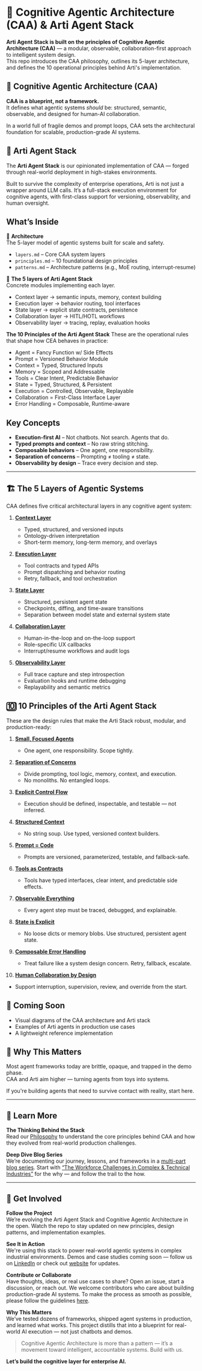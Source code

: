 # 🧠 Cognitive Agentic Architecture (CAA) & Arti Agent Stack

**Arti Agent Stack is built on the principles of Cognitive Agentic Architecture (CAA)** — a modular, observable, collaboration-first approach to intelligent system design.  
This repo introduces the CAA philosophy, outlines its 5-layer architecture, and defines the 10 operational principles behind Arti's implementation.



## 🔷 Cognitive Agentic Architecture (CAA)

**CAA is a blueprint, not a framework.**  
It defines what agentic systems *should* be: structured, semantic, observable, and designed for human-AI collaboration.

In a world full of fragile demos and prompt loops, CAA sets the architectural foundation for scalable, production-grade AI systems.



## 🧩 Arti Agent Stack

The **Arti Agent Stack** is our opinionated implementation of CAA — forged through real-world deployment in high-stakes environments.

Built to survive the complexity of enterprise operations, Arti is not just a wrapper around LLM calls. It’s a full-stack execution environment for cognitive agents, with first-class support for versioning, observability, and human oversight.


## What’s Inside

📐 **Architecture**  
The 5-layer model of agentic systems built for scale and safety.

- `layers.md` – Core CAA system layers  
- `principles.md` – 10 foundational design principles  
- `patterns.md` – Architecture patterns (e.g., MoE routing, interrupt-resume)

🧱 **The 5 layers of Arti Agent Stack**  
Concrete modules implementing each layer.

- Context layer → semantic inputs, memory, context building  
- Execution layer → behavior routing, tool interfaces  
- State layer → explicit state contracts, persistence  
- Collaboration layer → HITL/HOTL workflows  
- Observability layer → tracing, replay, evaluation hooks

**The 10 Principles of the Arti Agent Stack**
These are the operational rules that shape how CEA behaves in practice:

- Agent = Fancy Function w/ Side Effects
- Prompt = Versioned Behavior Module
- Context = Typed, Structured Inputs
- Memory = Scoped and Addressable
- Tools = Clear Intent, Predictable Behavior
- State = Typed, Structured, & Persistent
- Execution = Controlled, Observable, Replayable
- Collaboration = First-Class Interface Layer
- Error Handling = Composable, Runtime-aware


## Key Concepts

- **Execution-first AI** – Not chatbots. Not search. Agents that do.
- **Typed prompts and context** – No raw string stitching.
- **Composable behaviors** – One agent, one responsibility.
- **Separation of concerns** – Prompting ≠ tooling ≠ state.
- **Observability by design** – Trace every decision and step.

---

## 🏗️ The 5 Layers of Agentic Systems

CAA defines five critical architectural layers in any cognitive agent system:

1. [**Context Layer**](layers/01-context-layer.md)
   - Typed, structured, and versioned inputs  
   - Ontology-driven interpretation  
   - Short-term memory, long-term memory, and overlays  

2. [**Execution Layer**](layers/02-execution-layer.md)
   - Tool contracts and typed APIs  
   - Prompt dispatching and behavior routing  
   - Retry, fallback, and tool orchestration  

3. [**State Layer**](layers/03-state-layer.md)
   - Structured, persistent agent state  
   - Checkpoints, diffing, and time-aware transitions  
   - Separation between model state and external system state  

4. [**Collaboration Layer**](layers/04-collaboration-layer.md)
   - Human-in-the-loop and on-the-loop support  
   - Role-specific UX callbacks  
   - Interrupt/resume workflows and audit logs  

5. [**Observability Layer**](layers/05-observability-layer.md)
   - Full trace capture and step introspection  
   - Evaluation hooks and runtime debugging  
   - Replayability and semantic metrics  



## 🔟 10 Principles of the Arti Agent Stack

These are the design rules that make the Arti Stack robust, modular, and production-ready:

1. [**Small, Focused Agents**](principles/01-small-focused-agents.md)  
   - One agent, one responsibility. Scope tightly.

2. [**Separation of Concerns**](principles/02-sparation-of-concerns.md)
   - Divide prompting, tool logic, memory, context, and execution.  
   - No monoliths. No entangled loops.

3. [**Explicit Control Flow**](principles/03-explicit-control-flow)
   - Execution should be defined, inspectable, and testable — not inferred.

4. [**Structured Context**](principles/04-structured-context.md)
   - No string soup. Use typed, versioned context builders.

5. [**Prompt = Code**](principles/05-prompt-management.md)
   - Prompts are versioned, parameterized, testable, and fallback-safe.

6. [**Tools as Contracts**](principles/06-tools-as-contracts.md)
   - Tools have typed interfaces, clear intent, and predictable side effects.

7. [**Observable Everything**](principles/07-observable-everything.md)
   - Every agent step must be traced, debugged, and explainable.

8. [**State is Explicit**](principles/08-state-is-explicit.md)
   - No loose dicts or memory blobs. Use structured, persistent agent state.

9. [**Composable Error Handling**](principles/09-composable-error-handling.md)
   - Treat failure like a system design concern. Retry, fallback, escalate.

10. [**Human Collaboration by Design**](principles/10-human-collaboration-by-design.md)
   - Support interruption, supervision, review, and override from the start.



## 📍 Coming Soon

- Visual diagrams of the CAA architecture and Arti stack
- Examples of Arti agents in production use cases
- A lightweight reference implementation



## 🚀 Why This Matters

Most agent frameworks today are brittle, opaque, and trapped in the demo phase.  
CAA and Arti aim higher — turning agents from toys into systems.

If you're building agents that need to survive contact with reality, start here.



---

## 📖 Learn More

**The Thinking Behind the Stack**  
Read our [Philosophy](./philosophy.md) to understand the core principles behind CAA and how they evolved from real-world production challenges.

**Deep Dive Blog Series**  
We’re documenting our journey, lessons, and frameworks in a [multi-part blog series](https://www.artiquare.com/tag/ai-agent-frameworks/). Start with [“The Workforce Challenges in Complex & Technical Industries”](https://www.artiquare.com/ai-workforce-augmentation-workforce-challenges/) for the why — and follow the trail to the how.

---



## 🚀 Get Involved

**Follow the Project**  
We’re evolving the Arti Agent Stack and Cognitive Agentic Architecture in the open. Watch the repo to stay updated on new principles, design patterns, and implementation examples.

**See It in Action**  
We're using this stack to power real-world agentic systems in complex industrial environments. Demos and case studies coming soon — follow us on [LinkedIn](https://www.linkedin.com/company/artiquare) or check out [website](https://www.artiquare.com/) for updates.

**Contribute or Collaborate**  
Have thoughts, ideas, or real use cases to share? Open an issue, start a discussion, or reach out. We welcome contributors who care about building production-grade AI systems.
To make the process as smooth as possible, please follow the guidelines [here](./CONTRIBUTIONS.md).

**Why This Matters**  
We’ve tested dozens of frameworks, shipped agent systems in production, and learned what works. This project distills that into a blueprint for real-world AI execution — not just chatbots and demos.



> Cognitive Agentic Architecture is more than a pattern — it’s a movement toward intelligent, accountable systems. Build with us.




**Let’s build the cognitive layer for enterprise AI.**
